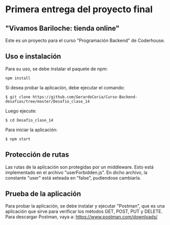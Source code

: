 # Primera entrega del proyecto final
## "Vivamos Bariloche: tienda online"
Este es un proyecto para el curso "Programación Backend" de Coderhouse.

## Uso e instalación
Para su uso, se debe instalar el paquete de npm:
```
npm install
```
Si desea probar la aplicación, debe ejecutar el comando:
```
$ git clone https://github.com/GerardoCoria/Curso-Backend-desafios/tree/master/Desafio_clase_14
```
Luego ejecute:
```
$ cd Desafio_clase_14
```
Para iniciar la aplicación:
```
$ npm start
```
## Protección de rutas
Las rutas de la aplicación son protegidas por un middleware. Esto está implementado en el archivo "userForbidden.js". En dicho archivo, la constante "user" está seteada en "false", pudiendose cambiarla.

## Prueba de la aplicación
Para probar la aplicación, se debe instalar y ejecutar "Postman", que es una aplicación que sirve para verificar los métodos GET, POST, PUT y DELETE.
Para descargar Postman, vaya a: https://www.postman.com/downloads/
